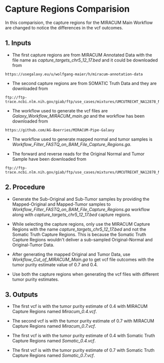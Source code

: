 # Capture Regions Comparision

In this comparision, the capture regions for the MIRACUM Main Workflow are changed to notice the differences in the vcf outcomes.

## 1. Inputs

* The first capture regions are from MIRACUM Annotated Data with the file name as *capture_targets_chr5_12_17.bed* and it could be downloaded from 

```
https://usegalaxy.eu/u/wolfgang-maier/h/miracum-annotation-data
```

* The second capture regions are from SOMATIC Truth Data and they are downloaded from

```
ftp://ftp-trace.ncbi.nlm.nih.gov/giab/ftp/use_cases/mixtures/UMCUTRECHT_NA12878_NA24385_mixture_10052016/
```

* The workflow used to generate the vcf files are *Galaxy_Workflow_MIRACUM_main.ga* and the workflow has been downloaded from

```
https://github.com/AG-Boerries/MIRACUM-Pipe-Galaxy
```

* The workflow used to generate mapped normal and tumor samples is *Workflow_Filter_FASTQ_on_BAM_File_Capture_Regions.ga*.

* The forward and reverse reads for the Original Normal and Tumor Sample have been downloaded from 

```
ftp://ftp-trace.ncbi.nlm.nih.gov/giab/ftp/use_cases/mixtures/UMCUTRECHT_NA12878_NA24385_mixture_10052016/
```

## 2. Procedure

* Generate the Sub-Original and Sub-Tumor samples by providing the Mapped-Original and Mapped-Tumor samples to *Workflow_Filter_FASTQ_on_BAM_File_Capture_Regions.ga* workflow along with *capture_targets_chr5_12_17.bed* capture regions.

* While selecting the capture regions, only use the MIRACUM Capture Regions with the name *capture_targets_chr5_12_17.bed* and not the Somatic Truth Capture Regions. This is because the Somatic Truth Capture Regions wouldn't deliver a sub-sampled Original-Normal and Original-Tumor Data.

* After generating the mapped Original and Tumor Data, use *Workflow_Cut_of_MIRACUM_Main.ga* to get vcf file outcomes with the tumor purity estimate value of 0.7 and 0.4.

* Use both the capture regions when generating the vcf files with different tumor purity estimates.

## 3. Outputs

* The first vcf is with the tumor purity estimate of 0.4 with MIRACUM Capture Regions named *Miracum_0.4.vcf*.

* The second vcf is with the tumor purity estimate of 0.7 with MIRACUM Capture Regions named *Miracum_0.7.vcf*.

* The first vcf is with the tumor purity estimate of 0.4 with Somatic Truth Capture Regions named *Somatic_0.4.vcf*.

* The first vcf is with the tumor purity estimate of 0.7 with Somatic Truth Capture Regions named *Somatic_0.7.vcf*.

